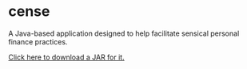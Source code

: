 # cense
A Java-based application designed to help facilitate sensical personal finance practices.

[Click here to download a JAR for it.](https://amorehead.github.io/assets/jar/Cense.jar)
